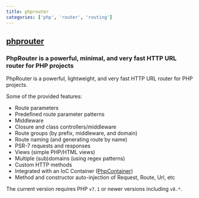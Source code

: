 ```yaml
---
title: phprouter
categories: ['php', 'router', 'routing']
---
```

## [phprouter](https://github.com/miladrahimi/phprouter)

### PhpRouter is a powerful, minimal, and very fast HTTP URL router for PHP projects


PhpRouter is a powerful, lightweight, and very fast HTTP URL router for PHP projects.

Some of the provided features:
* Route parameters
* Predefined route parameter patterns
* Middleware
* Closure and class controllers/middleware
* Route groups (by prefix, middleware, and domain)
* Route naming (and generating route by name)
* PSR-7 requests and responses
* Views (simple PHP/HTML views)
* Multiple (sub)domains (using regex patterns)
* Custom HTTP methods
* Integrated with an IoC Container ([PhpContainer](https://github.com/miladrahimi/phpcontainer))
* Method and constructor auto-injection of Request, Route, Url, etc

The current version requires PHP `v7.1` or newer versions including `v8.*`.
